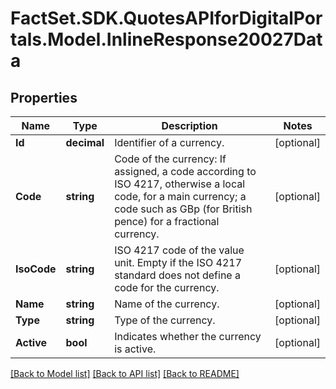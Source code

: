 # FactSet.SDK.QuotesAPIforDigitalPortals.Model.InlineResponse20027Data

## Properties

Name | Type | Description | Notes
------------ | ------------- | ------------- | -------------
**Id** | **decimal** | Identifier of a currency. | [optional] 
**Code** | **string** | Code of the currency: If assigned, a code according to ISO 4217, otherwise a local code, for a main currency; a code such as GBp (for British pence) for a fractional currency. | [optional] 
**IsoCode** | **string** | ISO 4217 code of the value unit. Empty if the ISO 4217 standard does not define a code for the currency. | [optional] 
**Name** | **string** | Name of the currency. | [optional] 
**Type** | **string** | Type of the currency. | [optional] 
**Active** | **bool** | Indicates whether the currency is active. | [optional] 

[[Back to Model list]](../README.md#documentation-for-models) [[Back to API list]](../README.md#documentation-for-api-endpoints) [[Back to README]](../README.md)

